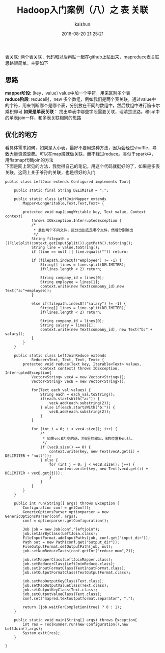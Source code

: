 ﻿---
title: Hadoop入门案例（八）之 表 关联
date: 2016-08-20 21:25:21
tags: [hadoop]
categories: [大数据,hadoop]
author: kaishun
id: 21
permalink: hadoop-example-8
blogexcerpt: 表关联:两个表关联，代码和以后再贴一起在github上贴出来，mapreduce表关联思路很简单。主要如下 思路： mapper阶段:(key，value) value中加一个字符，用来区别多个表 .reduce时 new 多个数组，例如我们是两个表关联，通过value中的字符，用来判断哪个是哪个表，分别放在不同的数组中，然后数组中进行笛卡尔乘积即可
---



表关联:
两个表关联，代码和以后再贴一起在github上贴出来，mapreduce表关联思路很简单。主要如下  

## 思路
**mapper阶段:** 
(key，value) value中加一个字符，用来区别多个表  
**reduce阶段**:
reduce时，new 多个数组，例如我们是两个表关联，通过value中的字符，用来判断哪个是哪个表，分别放在不同的数组中，然后数组中进行笛卡尔乘积即可 
**如果是单表关联**：
找出单表中哪些字段需要关联，理清楚思路，和sql中的单表join一样，和多表关联相同的思路

## 优化的地方
看具体需求如何，如果是大小表，最好不要用这种方法，因为会经过shuffle，导致大量资源浪费。可以在map段就做关联，而不经过reduce。类似于spark中，用flatmap代替join的方法  
下面是网上常见的方法，我觉得自己的笔记，用这个代码就挺好的了，如果是多表关联，这网上关于爷孙的关联，也是很好的入门


```
public class LeftJoin extends Configured implements Tool{

    public static final String DELIMITER = ",";

    public static class LeftJoinMapper extends
        Mapper<LongWritable,Text,Text,Text> {

        protected void map(LongWritable key, Text value, Context context)
            throws IOException,InterruptedException {
            /*
             * 拿到两个不同文件，区分出到底是哪个文件，然后分别输出
             */
            String filepath = ((FileSplit)context.getInputSplit()).getPath().toString();
            String line = value.toString();
            if (line == null || line.equals("")) return; 

            if (filepath.indexOf("employee") != -1) {
                String[] lines = line.split(DELIMITER);
                if(lines.length < 2) return;

                String company_id = lines[0];
                String employee = lines[1];
                context.write(new Text(company_id),new Text("a:"+employee));
            }

            else if(filepath.indexOf("salary") != -1) {
                String[] lines = line.split(DELIMITER);
                if(lines.length < 2) return;

                String company_id = lines[0];
                String salary = lines[1];
                context.write(new Text(company_id), new Text("b:" + salary));
            }
        }
    }

    public static class LeftJoinReduce extends 
            Reducer<Text, Text, Text, Text> {
        protected void reduce(Text key, Iterable<Text> values,
                Context context) throws IOException, InterruptedException{
            Vector<String> vecA = new Vector<String>();
            Vector<String> vecB = new Vector<String>();

            for(Text each_val:values) {
                String each = each_val.toString();
                if(each.startsWith("a:")) {
                    vecA.add(each.substring(2));
                } else if(each.startsWith("b:")) {
                    vecB.add(each.substring(2));
                }
            }

            for (int i = 0; i < vecA.size(); i++) {
                /*
                 * 如果vecB为空的话，将A里的输出，B的位置补null。
                 */
                if (vecB.size() == 0) {
                    context.write(key, new Text(vecA.get(i) + DELIMITER + "null"));
                } else {
                    for (int j = 0; j < vecB.size(); j++) {
                        context.write(key, new Text(vecA.get(i) + DELIMITER + vecB.get(j)));
                    }
                }
            }
        }
    }

    public int run(String[] args) throws Exception {
        Configuration conf = getConf();
        GenericOptionsParser optionparser = new GenericOptionsParser(conf, args);
        conf = optionparser.getConfiguration();

        Job job = new Job(conf,"leftjoin");
        job.setJarByClass(LeftJoin.class);
        FileInputFormat.addInputPaths(job, conf.get("input_dir"));
        Path out = new Path(conf.get("output_dir"));
        FileOutputFormat.setOutputPath(job, out);
        job.setNumReduceTasks(conf.getInt("reduce_num",2));

        job.setMapperClass(LeftJoinMapper.class);
        job.setReducerClass(LeftJoinReduce.class);
        job.setInputFormatClass(TextInputFormat.class);
        job.setOutputFormatClass(TextOutputFormat.class);

        job.setMapOutputKeyClass(Text.class);
        job.setMapOutputValueClass(Text.class);
        job.setOutputKeyClass(Text.class);
        job.setOutputValueClass(Text.class);
        conf.set("mapred.textoutputformat.separator", ",");

        return (job.waitForCompletion(true) ? 0 : 1);
    }

    public static void main(String[] args) throws Exception{
        int res = ToolRunner.run(new Configuration(),new LeftJoin(),args);
        System.exit(res);
    }

}
```